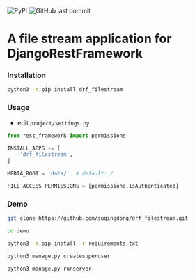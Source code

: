 ![PyPI](https://img.shields.io/pypi/v/drf_filestream)
![GitHub last commit](https://img.shields.io/github/last-commit/suqingdong/drf_filestream)

# A file stream application for DjangoRestFramework

### Installation
```bash
python3 -m pip install drf_filestream
```

### Usage
- edit `project/settings.py`

```python
from rest_framework import permissions

INSTALL_APPS += [
    'drf_filestream',
]

MEDIA_ROOT = 'data/'  # default: /

FILE_ACCESS_PERMISSIONS = [permissions.IsAuthenticated]
```

### Demo
```bash
git clone https://github.com/suqingdong/drf_filestream.git

cd demo

python3 -m pip install -r requirements.txt

python3 manage.py createsuperuser

python3 manage.py runserver
```
